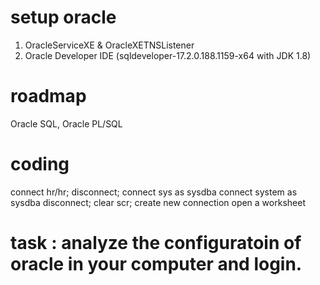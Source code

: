 # setup oracle
1. OracleServiceXE & OracleXETNSListener
2. Oracle Developer IDE (sqldeveloper-17.2.0.188.1159-x64 with JDK 1.8)

# roadmap
Oracle SQL, Oracle PL/SQL


# coding
<run sql command line>
connect hr/hr;
disconnect;
connect sys as sysdba
connect system as sysdba
disconnect;
clear scr;

<sql developer>
create new connection
open a worksheet

# task : analyze the configuratoin of oracle in your computer and login.